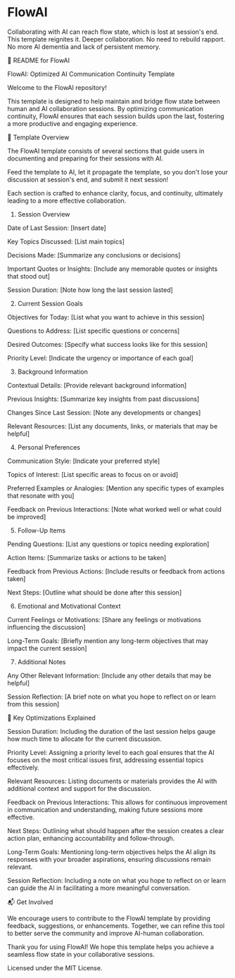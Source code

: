 # FlowAI
Collaborating with AI can reach flow state, which is lost at session's end. This template reignites it. Deeper collaboration. No need to rebuild rapport. No more AI dementia and lack of persistent memory.

📄 README for FlowAI

FlowAI: Optimized AI Communication Continuity Template


Welcome to the FlowAI repository! 

This template is designed to help maintain and bridge flow state between human and AI collaboration sessions. 
By optimizing communication continuity, FlowAI ensures that each session builds upon the last, fostering a more productive and engaging experience.


🌟 Template Overview

The FlowAI template consists of several sections that guide users in documenting and preparing for their sessions with AI. 

Feed the template to AI, let it propagate the template, so you don't lose your discussion at session's end, and submit it next session!

Each section is crafted to enhance clarity, focus, and continuity, ultimately leading to a more effective collaboration.


1. Session Overview

Date of Last Session: [Insert date]

Key Topics Discussed: [List main topics]

Decisions Made: [Summarize any conclusions or decisions]

Important Quotes or Insights: [Include any memorable quotes or insights that stood out]

Session Duration: [Note how long the last session lasted]


2. Current Session Goals

Objectives for Today: [List what you want to achieve in this session]

Questions to Address: [List specific questions or concerns]

Desired Outcomes: [Specify what success looks like for this session]

Priority Level: [Indicate the urgency or importance of each goal]


3. Background Information

Contextual Details: [Provide relevant background information]

Previous Insights: [Summarize key insights from past discussions]

Changes Since Last Session: [Note any developments or changes]

Relevant Resources: [List any documents, links, or materials that may be helpful]


4. Personal Preferences

Communication Style: [Indicate your preferred style]

Topics of Interest: [List specific areas to focus on or avoid]

Preferred Examples or Analogies: [Mention any specific types of examples that resonate with you]

Feedback on Previous Interactions: [Note what worked well or what could be improved]


5. Follow-Up Items

Pending Questions: [List any questions or topics needing exploration]

Action Items: [Summarize tasks or actions to be taken]

Feedback from Previous Actions: [Include results or feedback from actions taken]

Next Steps: [Outline what should be done after this session]


6. Emotional and Motivational Context

Current Feelings or Motivations: [Share any feelings or motivations influencing the discussion]

Long-Term Goals: [Briefly mention any long-term objectives that may impact the current session]


7. Additional Notes

Any Other Relevant Information: [Include any other details that may be helpful]

Session Reflection: [A brief note on what you hope to reflect on or learn from this session]


🔑 Key Optimizations Explained

Session Duration: Including the duration of the last session helps gauge how much time to allocate for the current discussion.

Priority Level: Assigning a priority level to each goal ensures that the AI focuses on the most critical issues first, addressing essential topics effectively.

Relevant Resources: Listing documents or materials provides the AI with additional context and support for the discussion.

Feedback on Previous Interactions: This allows for continuous improvement in communication and understanding, making future sessions more effective.

Next Steps: Outlining what should happen after the session creates a clear action plan, enhancing accountability and follow-through.

Long-Term Goals: Mentioning long-term objectives helps the AI align its responses with your broader aspirations, ensuring discussions remain relevant.

Session Reflection: Including a note on what you hope to reflect on or learn can guide the AI in facilitating a more meaningful conversation.


📬 Get Involved

We encourage users to contribute to the FlowAI template by providing feedback, suggestions, or enhancements. Together, we can refine this tool to better serve the community and improve AI-human collaboration.

Thank you for using FlowAI! We hope this template helps you achieve a seamless flow state in your collaborative sessions.

Licensed under the MIT License. 
